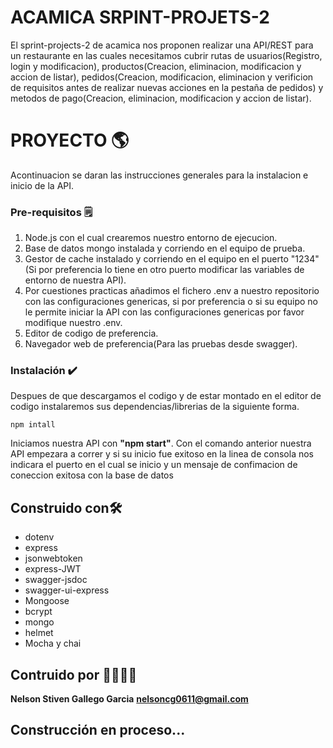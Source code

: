 # ACAMICA SRPINT-PROJETS-2

El sprint-projects-2 de acamica nos proponen realizar una API/REST para un restaurante en las cuales necesitamos cubrir rutas de usuarios(Registro, login y modificacion), productos(Creacion, eliminacion, modificacion y accion de listar), pedidos(Creacion, modificacion, eliminacion y verificion de requisitos antes de realizar nuevas acciones en la pestaña de pedidos) y metodos de pago(Creacion, eliminacion, modificacion y accion de listar).

# PROYECTO 🌎

Acontinuacion se daran las instrucciones generales para la instalacion e inicio de la API.

### Pre-requisitos 🗒️

 1. Node.js con el cual crearemos nuestro entorno de ejecucion.
 2. Base de datos mongo instalada y corriendo en el equipo de prueba.
 3. Gestor de cache instalado y corriendo en el equipo en el puerto "1234" (Si por preferencia lo tiene en otro puerto modificar las variables de entorno de nuestra API).
 4. Por cuestiones practicas añadimos el fichero .env a nuestro repositorio con las configuraciones genericas, si por preferencia o si su equipo no le permite iniciar la API con las configuraciones genericas por favor modifique nuestro .env.
 5. Editor de codigo de preferencia.
 6. Navegador web de preferencia(Para las pruebas desde swagger).

 ### Instalación ✔️
Despues de que descargamos el codigo y de estar montado en el editor de codigo instalaremos sus dependencias/librerias de la siguiente forma.
	
    npm intall

Iniciamos nuestra API con **"npm start"**. Con el comando anterior nuestra API empezara a correr y si su inicio fue exitoso en la linea de consola nos indicara el puerto en el cual se inicio y un mensaje de confimacion de coneccion exitosa con la base de datos

## Construido con🛠️
- dotenv
- express
- jsonwebtoken
- express-JWT
- swagger-jsdoc
- swagger-ui-express
- Mongoose
- bcrypt
- mongo
- helmet
- Mocha y chai

## Contruido por 👨‍💻👨‍🍳

**Nelson Stiven Gallego Garcia**
**nelsoncg0611@gmail.com**

## Construcción en proceso...
